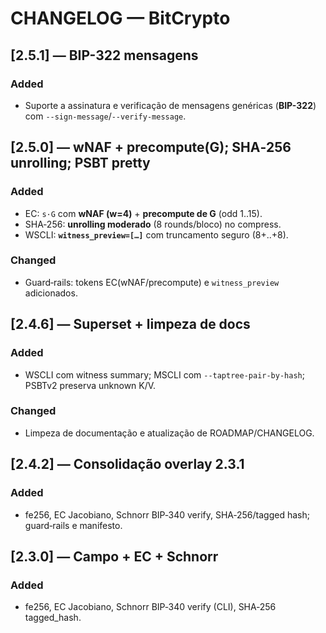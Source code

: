 # CHANGELOG — BitCrypto

## [2.5.1] — BIP-322 mensagens
### Added
- Suporte a assinatura e verificação de mensagens genéricas (**BIP-322**) com `--sign-message`/`--verify-message`.

## [2.5.0] — wNAF + precompute(G); SHA‑256 unrolling; PSBT pretty
### Added
- EC: `s·G` com **wNAF (w=4)** + **precompute de G** (odd 1..15).
- SHA‑256: **unrolling moderado** (8 rounds/bloco) no compress.
- WSCLI: **`witness_preview=[…]`** com truncamento seguro (8+..+8).
### Changed
- Guard‑rails: tokens EC(wNAF/precompute) e `witness_preview` adicionados.

## [2.4.6] — Superset + limpeza de docs
### Added
- WSCLI com witness summary; MSCLI com `--taptree-pair-by-hash`; PSBTv2 preserva unknown K/V.
### Changed
- Limpeza de documentação e atualização de ROADMAP/CHANGELOG.
## [2.4.2] — Consolidação overlay 2.3.1
### Added
- fe256, EC Jacobiano, Schnorr BIP‑340 verify, SHA‑256/tagged hash; guard‑rails e manifesto.
## [2.3.0] — Campo + EC + Schnorr
### Added
- fe256, EC Jacobiano, Schnorr BIP‑340 verify (CLI), SHA‑256 tagged_hash.
